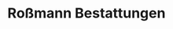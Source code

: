 ---
title: "Roßmann Bestattungen"
url: /berga-wuenschendorf/rossmann-bestattungen/
shop: Bestattungen
---